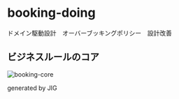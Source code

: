 # booking-doing
ドメイン駆動設計　オーバーブッキングポリシー　設計改善

## ビジネスルールのコア
![booking-core](https://user-images.githubusercontent.com/3654676/94495153-fe67d900-022b-11eb-86c3-93b887c80cd3.png)

generated by JIG
